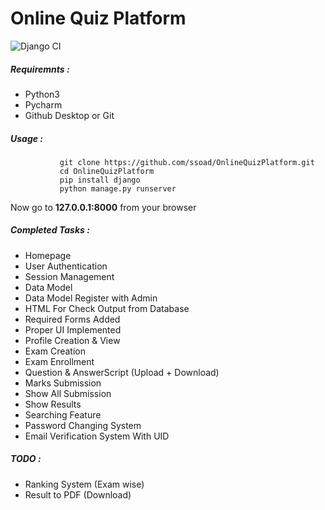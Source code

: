 # Online Quiz Platform
![Django CI](https://github.com/ssoad/OnlineQuizPlatform/workflows/Django%20CI/badge.svg)
##### Requiremnts : 
* Python3 
* Pycharm 
* Github Desktop or Git 

##### Usage : 

               git clone https://github.com/ssoad/OnlineQuizPlatform.git
               cd OnlineQuizPlatform
               pip install django
               python manage.py runserver


Now go to **127.0.0.1:8000**  from your browser 

##### Completed Tasks : 
* Homepage
* User Authentication
* Session Management
* Data Model
* Data Model Register with Admin
* HTML For Check Output from Database
* Required Forms Added
* Proper UI Implemented
* Profile Creation & View
* Exam Creation
* Exam Enrollment
* Question & AnswerScript (Upload + Download)
* Marks Submission
* Show All Submission
* Show Results
* Searching Feature
* Password Changing System
* Email Verification System With UID



##### TODO :
* Ranking System (Exam wise)
* Result to PDF (Download)
